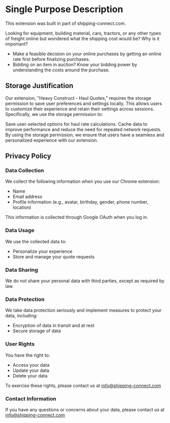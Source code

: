 # Single Purpose Description

This extension was built in part of shipping-connect.com.

Looking for equipment, building material, cars, tractors, or any other types of freight online but wondered what the shipping cost would be? Why is it important?

- Make a feasible decision on your online purchases by getting an online rate first before finalizing purchases.
- Bidding on an item in auction? Know your bidding power by understanding the costs around the purchase.

## Storage Justification

Our extension, "Heavy Construct - Haul Quotes," requires the storage permission to save user preferences and settings locally. This allows users to customize their experience and retain their settings across sessions. Specifically, we use the storage permission to:

Save user-selected options for haul rate calculations.
Cache data to improve performance and reduce the need for repeated network requests.
By using the storage permission, we ensure that users have a seamless and personalized experience with our extension.

## Privacy Policy

### Data Collection

We collect the following information when you use our Chrome extension:
- Name
- Email address
- Profile information (e.g., avatar, birthday, gender, phone number, location)

This information is collected through Google OAuth when you log in.

### Data Usage

We use the collected data to:
- Personalize your experience
- Store and manage your quote requests

### Data Sharing

We do not share your personal data with third parties, except as required by law.

### Data Protection

We take data protection seriously and implement measures to protect your data, including:
- Encryption of data in transit and at rest
- Secure storage of data

### User Rights

You have the right to:
- Access your data
- Update your data
- Delete your data

To exercise these rights, please contact us at info@shipping-connect.com

### Contact Information

If you have any questions or concerns about your data, please contact us at info@shipping-connect.com
